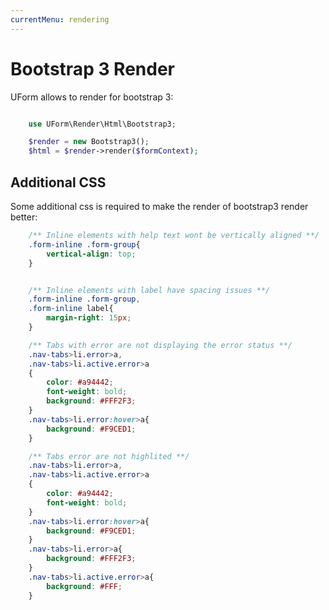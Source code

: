 ```yaml
---
currentMenu: rendering
---
```


Bootstrap 3 Render
==================

UForm allows to render for bootstrap 3:

```php

    use UForm\Render\Html\Bootstrap3;

    $render = new Bootstrap3();
    $html = $render->render($formContext);

```

Additional CSS
--------------

Some additional css is required to make the render of bootstrap3 render better:


```css
    /** Inline elements with help text wont be vertically aligned **/
    .form-inline .form-group{
        vertical-align: top;
    }


    /** Inline elements with label have spacing issues **/
    .form-inline .form-group,
    .form-inline label{
        margin-right: 15px;
    }

    /** Tabs with error are not displaying the error status **/
    .nav-tabs>li.error>a,
    .nav-tabs>li.active.error>a
    {
        color: #a94442;
        font-weight: bold;
        background: #FFF2F3;
    }
    .nav-tabs>li.error:hover>a{
        background: #F9CED1;
    }

    /** Tabs error are not highlited **/
    .nav-tabs>li.error>a,
    .nav-tabs>li.active.error>a
    {
        color: #a94442;
        font-weight: bold;
    }
    .nav-tabs>li.error:hover>a{
        background: #F9CED1;
    }
    .nav-tabs>li.error>a{
        background: #FFF2F3;
    }
    .nav-tabs>li.active.error>a{
        background: #FFF;
    }
```
